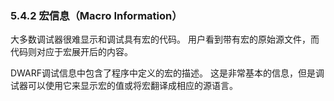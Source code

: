 ### 5.4.2 宏信息（Macro Information）

大多数调试器很难显示和调试具有宏的代码。 用户看到带有宏的原始源文件，而代码则对应于宏展开后的内容。

DWARF调试信息中包含了程序中定义的宏的描述。 这是非常基本的信息，但是调试器可以使用它来显示宏的值或将宏翻译成相应的源语言。


